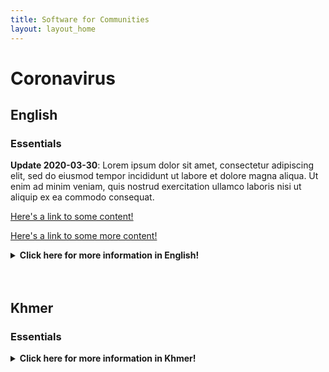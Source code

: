 ```yaml
---
title: Software for Communities
layout: layout_home
---
```


# Coronavirus

## English

### Essentials

**Update 2020-03-30**: Lorem ipsum dolor sit amet, consectetur adipiscing elit, sed do eiusmod tempor incididunt ut labore et dolore magna aliqua. Ut enim ad minim veniam, quis nostrud exercitation ullamco laboris nisi ut aliquip ex ea commodo consequat. 

[Here's a link to some content!](#)

[Here's a link to some more content!](#)

<details><summary><strong>Click here for more information in English!</strong></summary>

### Real-Time Updates

* **(2020-03-30) New Work City: Avengers headquarters goes into lockdown**: [A quick, 1 sentence summary](#)
* **(2020-03-28) Washington DC: City replaces all the batteries in local birds**: [A quick, 1 sentence summary](#)
	* (2020-03-29) Retraction: birds are real
* Something else

<details><summary>Find for your city.</summary>

#### Cities
* Chicago
* New York City
* Washington D.C.

</details>

### Small Business Owners

Find out how the...

### Recent Posts

<ul>
  {% for post in site.posts_EN %}
    <li>
      <span>{{ post.date | date_to_string }}</span> &rarr; <a href="{{ post.url }}">{{ post.title }}</a>
    </li>
  {% endfor %}
</ul>

</details>
<br></br>

## Khmer

### Essentials

<details><summary><strong>Click here for more information in Khmer!</strong></summary>

### Real-Time Updates for your City

### Small Business Owners

### Recent Posts

<ul>
  {% for post in site.posts_KM %}
    <li>
      <span>{{ post.date | date_to_string }}</span> &rarr; <a href="{{ post.url }}">{{ post.title }}</a>
    </li>
  {% endfor %}
</ul>

</details>
